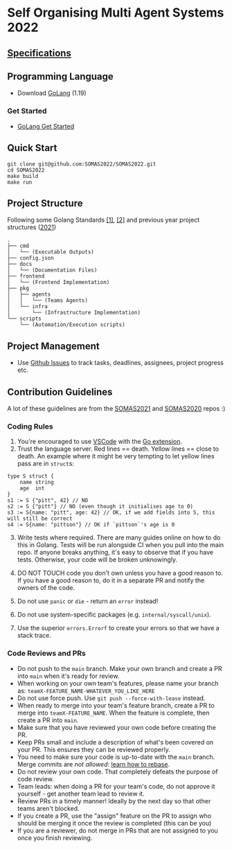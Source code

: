# Self Organising Multi Agent Systems 2022

## [Specifications](spec.pdf)

## Programming Language

* Download [GoLang](https://go.dev/dl/) (1.19)

### Get Started

* [GoLang Get Started](https://go.dev/learn/)

## Quick Start

```
git clone git@github.com:SOMAS2022/SOMAS2022.git
cd SOMAS2022
make build
make run
```

## Project Structure

Following some Golang Standards [[1]](https://github.com/golang-standards/project-layout), [[2]](https://medium.com/sellerapp/golang-project-structuring-ben-johnson-way-2a11035f94bc) and previous year project structures ([2021](https://github.com/SOMAS2021/SOMAS2021))

```
.
├── cmd
│   └── (Executable Outputs)
├── config.json
├── docs
│   └── (Documentation Files)
├── frontend
│   └── (Frontend Implementation)
├── pkg
│   ├── agents
│   │   └── (Teams Agents)
│   └── infra
│       └── (Infrastructure Implementation)
└── scripts
    └── (Automation/Execution scripts)
```

## Project Management

* Use [Github Issues](https://github.com/features/issues) to track tasks, deadlines, assignees, project progress etc.

## Contribution Guidelines

A lot of these guidelines are from the [SOMAS2021](https://github.com/SOMAS2021/SOMAS2021/blob/main/README.md) and [SOMAS2020](https://github.com/SOMAS2020/SOMAS2020/blob/main/docs/SETUP.md) repos :)

### Coding Rules

1. You're encouraged to use [VSCode](https://code.visualstudio.com/) with the [Go extension](https://code.visualstudio.com/docs/languages/go).
2. Trust the language server. Red lines == death. Yellow lines == close to death. An example where it might be very tempting to let yellow lines pass are in `struct`s:
```golang
type S struct {
    name string
    age  int
}
s1 := S {"pitt", 42} // NO
s2 := S {"pitt"} // NO (even though it initialises age to 0)
s3 := S{name: "pitt", age: 42} // OK, if we add fields into S, this will still be correct
s4 := S{name: "pittson"} // OK if `pittson`'s age is 0
```
3. Write tests where required. There are many guides online on how to do this in Golang. Tests will be run alongside CI when you pull into the main repo. If anyone breaks anything, it's easy to observe that if you have tests. Otherwise, your code will be broken unknowingly.

4. DO NOT TOUCH code you don't own unless you have a good reason to. If you have a good reason to, do it in a separate PR and notify the owners of the code.

5. Do not use `panic` or `die` - return an `error` instead!

6. Do not use system-specific packages (e.g. `internal/syscall/unix`).

7. Use the superior `errors.Errorf` to create your errors so that we have a stack trace.

### Code Reviews and PRs
- Do not push to the `main` branch. Make your own branch and create a PR into `main` when it's ready for review.
- When working on your own team's features, please name your branch as: `teamX-FEATURE_NAME-WHATEVER_YOU_LIKE_HERE`
- Do not use force push. Use `git push --force-with-lease` instead.
- When ready to merge into your team's feature branch, create a PR to merge into `teamX-FEATURE_NAME`. When the feature is complete, then create a PR into `main`.
- Make sure that you have reviewed your own code before creating the PR.
- Keep PRs small and include a description of what's been covered on your PR. This ensures they can be reviewed properly.
- You need to make sure your code is up-to-date with the `main` branch. Merge commits are *not allowed*: [learn how to rebase](https://stackoverflow.com/questions/35901915/how-to-rebase-after-squashing-commits-in-the-original-branch/70994400#70994400).
- Do not review your own code. That completely defeats the purpose of code review.
- Team leads: when doing a PR for your team's code, do not approve it yourself - get another team lead to review it.
- Review PRs in a timely manner! Ideally by the next day so that other teams aren't blocked.
- If you create a PR, use the "assign" feature on the PR to assign who should be merging it once the review is completed (this can be you)
- If you are a reviewer, do not merge in PRs that are not assigned to you once you finish reviewing.

